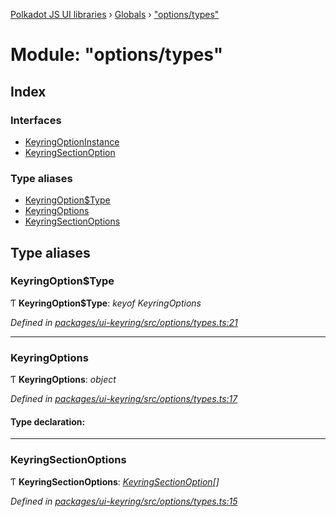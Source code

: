 [Polkadot JS UI libraries](../README.md) › [Globals](../globals.md) › ["options/types"](_options_types_.md)

# Module: "options/types"

## Index

### Interfaces

* [KeyringOptionInstance](../interfaces/_options_types_.keyringoptioninstance.md)
* [KeyringSectionOption](../interfaces/_options_types_.keyringsectionoption.md)

### Type aliases

* [KeyringOption$Type](_options_types_.md#keyringoptiontype)
* [KeyringOptions](_options_types_.md#keyringoptions)
* [KeyringSectionOptions](_options_types_.md#keyringsectionoptions)

## Type aliases

###  KeyringOption$Type

Ƭ **KeyringOption$Type**: *keyof KeyringOptions*

*Defined in [packages/ui-keyring/src/options/types.ts:21](https://github.com/polkadot-js/ui/blob/e26f9aed/packages/ui-keyring/src/options/types.ts#L21)*

___

###  KeyringOptions

Ƭ **KeyringOptions**: *object*

*Defined in [packages/ui-keyring/src/options/types.ts:17](https://github.com/polkadot-js/ui/blob/e26f9aed/packages/ui-keyring/src/options/types.ts#L17)*

#### Type declaration:

___

###  KeyringSectionOptions

Ƭ **KeyringSectionOptions**: *[KeyringSectionOption](../interfaces/_options_types_.keyringsectionoption.md)[]*

*Defined in [packages/ui-keyring/src/options/types.ts:15](https://github.com/polkadot-js/ui/blob/e26f9aed/packages/ui-keyring/src/options/types.ts#L15)*
